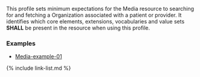 This profile sets minimum expectations for the Media resource to searching for and fetching a Organization associated with a patient or provider. It identifies which core elements, extensions, vocabularies and value sets **SHALL** be present in the resource when using this profile.

### Examples

- [Media-example-01](Media-example-01.html)

{% include link-list.md %}
